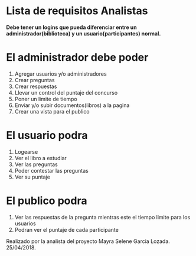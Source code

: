 # Lista de requisitos Analistas 

**Debe tener un logins que pueda diferenciar entre un administrador(biblioteca) y un usuario(participantes) normal.**

# El administrador debe poder
1. Agregar usuarios y/o administradores
2. Crear preguntas
3. Crear respuestas
4. Llevar un control del puntaje del concurso
5. Poner un limite de tiempo
6. Enviar y/o subir documentos(libros) a la pagina
7. Crear una vista para el publico

# El usuario podra 
1. Logearse
2. Ver el libro a estudiar
3. Ver las preguntas
4. Poder contestar las preguntas
5. Ver su puntaje

# El publico podra 
1. Ver las respuestas de la pregunta mientras este el tiempo limite para los usuarios
2. Podran ver el puntaje de cada participante

Realizado por la analista del proyecto Mayra Selene Garcia Lozada. 25/04/2018.

